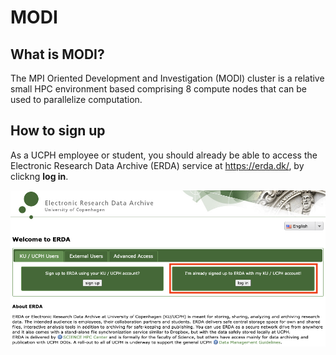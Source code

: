 # MODI

## What is MODI?

The MPI Oriented Development and Investigation (MODI) cluster is a relative small HPC environment based comprising 8 compute nodes that can be used to parallelize computation.

## How to sign up

As a UCPH employee or student, you should already be able to access the Electronic Research Data Archive (ERDA) service at https://erda.dk/, by clickng **log in**.

![log_in](img/log_in.png)
